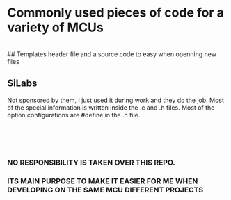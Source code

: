# Commonly used pieces of code for a variety of MCUs
<br />
## Templates
header file and a source code to easy when openning new files

## SiLabs
Not sponsored by them, I just used it during work and they do the job.
Most of the special information is written inside the .c and .h files.
Most of the option configurations are #define in the .h file.
<br /><br /><br /><br /><br />


### NO RESPONSIBILITY IS TAKEN OVER THIS REPO. 
### ITS MAIN PURPOSE TO MAKE IT EASIER FOR ME WHEN DEVELOPING ON THE SAME MCU DIFFERENT PROJECTS
